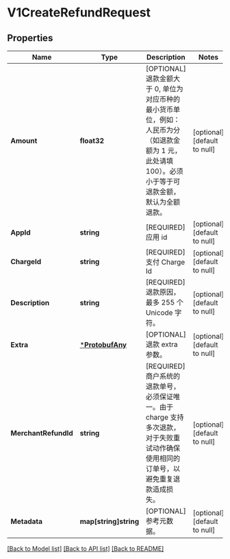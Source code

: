 # V1CreateRefundRequest

## Properties
Name | Type | Description | Notes
------------ | ------------- | ------------- | -------------
**Amount** | **float32** | [OPTIONAL] 退款金额大于 0, 单位为对应币种的最小货币单位，例如：人民币为分（如退款金额为 1 元，此处请填 100）。必须小于等于可退款金额，默认为全额退款。 | [optional] [default to null]
**AppId** | **string** | [REQUIRED] 应用 id | [optional] [default to null]
**ChargeId** | **string** | [REQUIRED] 支付 Charge Id | [optional] [default to null]
**Description** | **string** | [REQUIRED] 退款原因，最多 255 个 Unicode 字符。 | [optional] [default to null]
**Extra** | [***ProtobufAny**](protobufAny.md) | [OPTIONAL] 退款 extra 参数。 | [optional] [default to null]
**MerchantRefundId** | **string** | [REQUIRED] 商户系统的退款单号，必须保证唯一。由于 charge 支持多次退款，对于失败重试动作确保使用相同的订单号，以避免重复退款造成损失。 | [optional] [default to null]
**Metadata** | **map[string]string** | [OPTIONAL] 参考元数据。 | [optional] [default to null]

[[Back to Model list]](../README.md#documentation-for-models) [[Back to API list]](../README.md#documentation-for-api-endpoints) [[Back to README]](../README.md)


